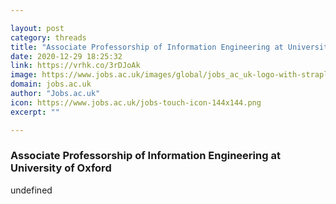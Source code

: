 ```yaml
---

layout: post
category: threads
title: "Associate Professorship of Information Engineering at University of Oxford"
date: 2020-12-29 18:25:32
link: https://vrhk.co/3rDJoAk
image: https://www.jobs.ac.uk/images/global/jobs_ac_uk-logo-with-strapline.jpg
domain: jobs.ac.uk
author: "Jobs.ac.uk"
icon: https://www.jobs.ac.uk/jobs-touch-icon-144x144.png
excerpt: ""

---
```


### Associate Professorship of Information Engineering at University of Oxford

undefined